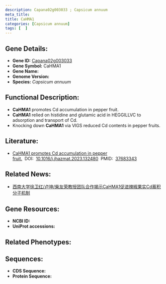 ```yaml
---
description: Capana02g003033 ; Capsicum annuum
meta_title:
title: CaHMA1
categories: [Capsicum annuum]
tags: [  ]
---
```


## Gene Details:
- **Gene ID:**	[Capana02g003033]()
- **Gene Symbol:** CaHMA1
- **Gene Name:** 
- **Genome Version:** []()
- **Species:** *Capsicum annuum*

## Functional Description:
   - **CaHMA1** promotes Cd accumulation in pepper fruit.
   - **CaHMA1** relied on histidine and glutamic acid in HEGGILLVC to adsorption and transport of Cd.
   - Knocking down **CaHMA1** via VIGS reduced Cd contents in pepper fruits.

## Literature:
   - [CaHMA1 promotes Cd accumulation in pepper fruit.]( https://www.sciencedirect.com/science/article/pii/S0304389423017636?via%3Dihub#sec0080)&nbsp;&nbsp;DOI:&nbsp;&nbsp;[10.1016/j.jhazmat.2023.132480](https://www.sciencedirect.com/science/article/pii/S0304389423017636?via%3Dihub#sec0080)&nbsp;&nbsp;PMID:&nbsp;&nbsp;[37683343](https://pubmed.ncbi.nlm.nih.gov/37683343/)

## Related News:
   - [西南大学徐卫红/卢坤/柴友荣教授团队合作揭示CaHMA1促进辣椒果实Cd蓄积分子机制](https://mp.weixin.qq.com/s?__biz=MzIyOTY2NDYyNQ==&mid=2247580664&idx=4&sn=c5b9d120dc8a27606ddece8c17dc489b&chksm=e961e3a9936f4e87305bc11553592a383b12ede5f281f7566c8e9a423999f0c5c9d696f1c46b&scene=27#wechat_redirect)

## Gene Resources:
- **NCBI ID:** [](https://www.ncbi.nlm.nih.gov/gene/?term=)
- **UniProt accessions:** [](https://www.uniprot.org/uniprotkb//entry)

## Related Phenotypes:


## Sequences:
- **CDS Sequence:**
- **Protein Sequence:**
